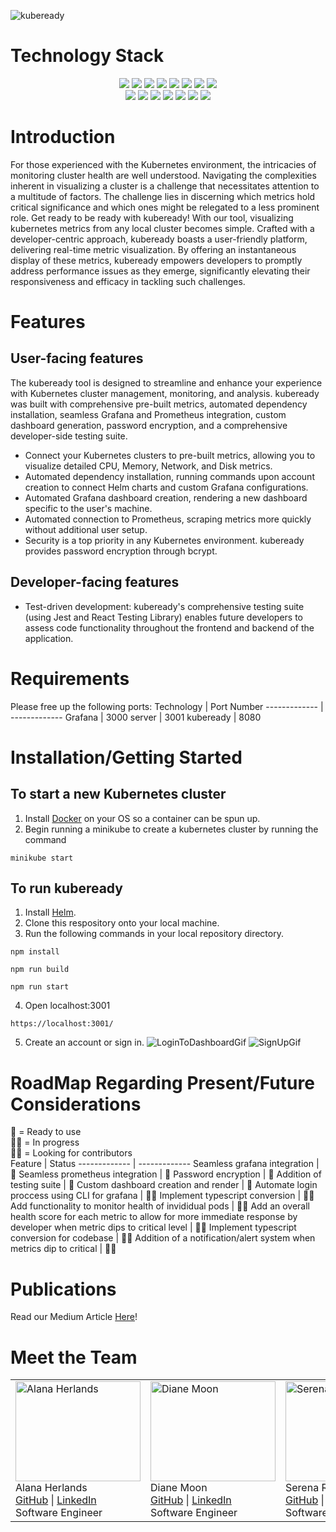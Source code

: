 ![kubeready](https://github.com/oslabs-beta/kubeready/assets/133065870/945e8dc5-6d2c-42e5-b93f-64271ff79548)

# Technology Stack 
<div align="center">
  <img src='https://img.shields.io/badge/node-red?style=for-the-badge&logo=nodedotjs&logoColor=white&color=green'/>
  <img src='https://img.shields.io/badge/javascript-yellow?style=for-the-badge&logo=javascript&logoColor=white&color=yellow'/>
  <img src='https://img.shields.io/badge/react-js?style=for-the-badge&logo=react&logoColor=white&color=black'/>
  <img src='https://img.shields.io/badge/react%20router-red?style=for-the-badge&logo=reactrouter&logoColor=white&color=rgb(255%2C%2025%2C%2025)'/>
  <img src='https://img.shields.io/badge/Kubernetes-green?style=for-the-badge&logo=kubernetes&logoColor=white&color=blue'>
  <img src='https://img.shields.io/badge/Docker-blue?style=for-the-badge&logo=docker&logoColor=white&color=rgb(57%2C%20199%2C%20204)'/>
  <img src='https://img.shields.io/badge/Express-black?style=for-the-badge&logo=express&logoColor=white&color=black)
  <img src='https://img.shields.io/badge/React%20Router-red?style=for-the-badge&logo=reactrouter&logoColor=white&color=red'/>
  <img src='https://img.shields.io/badge/Jest-purple?style=for-the-badge&logo=jest'/>
  <br>
  <img src='https://img.shields.io/badge/SASS-gold?style=for-the-badge&logo=sass'/>
  <img src='https://img.shields.io/badge/Prometheus-orange?style=for-the-badge&logo=prometheus&logoColor=white'/>
  <img src="https://img.shields.io/badge/PromQL-black?style=for-the-badge&logo=prometheus&logoColor=white">
  <img src='https://img.shields.io/badge/Grafana-black?style=for-the-badge&logo=grafana&logoColor=orange'/>
  <img src='https://img.shields.io/badge/Helm-blue?style=for-the-badge&logo=helm&logoColor=white'/>
  <img src="https://img.shields.io/badge/MongoDB-green?style=for-the-badge&logo=mongodb&logoColor=white">
  <img src="https://img.shields.io/badge/brcypt-blue?style=for-the-badge&color=purple">
</div>

# Introduction
For those experienced with the Kubernetes environment, the intricacies of monitoring cluster health are well understood. Navigating the complexities inherent in visualizing a cluster is a challenge that necessitates attention to a multitude of factors. The challenge lies in discerning which metrics hold critical significance and which ones might be relegated to a less prominent role. Get ready to be ready with kubeready! With our tool, visualizing kubernetes metrics from any local cluster becomes simple. Crafted with a developer-centric approach, kubeready boasts a user-friendly platform, delivering real-time metric visualization. By offering an instantaneous display of these metrics, kubeready empowers developers to promptly address performance issues as they emerge, significantly elevating their responsiveness and efficacy in tackling such challenges.

# Features
## User-facing features
The kubeready tool is designed to streamline and enhance your experience with Kubernetes cluster management, monitoring, and analysis. kubeready was built with comprehensive pre-built metrics, automated dependency installation, seamless Grafana and Prometheus integration, custom dashboard generation, password encryption, and a comprehensive developer-side testing suite. 
* Connect your Kubernetes clusters to pre-built metrics, allowing you to visualize detailed CPU, Memory, Network, and Disk metrics.
* Automated dependency installation, running commands upon account creation to connect Helm charts and custom Grafana configurations.
* Automated Grafana dashboard creation, rendering a new dashboard specific to the user's machine.
* Automated connection to Prometheus, scraping metrics more quickly without additional user setup. 
* Security is a top priority in any Kubernetes environment. kubeready provides password encryption through bcrypt. 
## Developer-facing features
* Test-driven development: kubeready's comprehensive testing suite (using Jest and React Testing Library) enables future developers to assess code functionality throughout the frontend and backend of the application.

# Requirements
Please free up the following ports:
Technology  | Port Number
------------- | -------------
Grafana  | 3000
server | 3001
kubeready  | 8080

# Installation/Getting Started
## To start a new Kubernetes cluster
1. Install [Docker](https://www.docker.com/products/docker-desktop/) on your OS so a container can be spun up.
2. Begin running a minikube to create a kubernetes cluster by running the command
```
minikube start
```
## To run kubeready
1. Install [Helm](https://helm.sh/docs/intro/install/).
2. Clone this respository onto your local machine.
3. Run the following commands in your local repository directory.

```
npm install
```
```
npm run build
```
```
npm run start
```
4. Open localhost:3001
```
https://localhost:3001/
```
5. Create an account or sign in.
![LoginToDashboardGif](https://github.com/oslabs-beta/kubeready/blob/njpallivathucal-readMe/kubeready%20login%20gif.gif?raw=true)
![SignUpGif](https://github.com/oslabs-beta/kubeready/blob/njpallivathucal-readMe/kubeready%20signup.gif?raw=true)

# RoadMap Regarding Present/Future Considerations
💯 = Ready to use<br>
👨‍💻 = In progress<br>
🙏🏻 = Looking for contributors<br>
Feature  | Status
------------- | -------------
Seamless grafana integration | 💯
Seamless prometheus integration | 💯
Password encryption | 💯
Addition of testing suite | 💯
Custom dashboard creation and render | 💯
Automate login proccess using CLI for grafana | 👨‍💻
Implement typescript conversion | 🙏🏻
Add functionality to monitor health of invididual pods | 🙏🏻
Add an overall health score for each metric to allow for more immediate response by developer when metric dips to critical level | 🙏🏻
Implement typescript conversion for codebase | 🙏🏻
Addition of a notification/alert system when metrics dip to critical | 🙏🏻

# Publications
Read our Medium Article [Here]()!

# Meet the Team
<table>
  <tr>
    <td>
      <img src="https://github.com/oslabs-beta/kubeready/blob/njpallivathucal-readMe/alana_photo.jpg?raw=true" alt="Alana Herlands" width="200" height="160"><br>Alana Herlands<br><a href="https://github.com/alanaherlands">GitHub</a> | <a href="https://www.linkedin.com/in/alanaherlands/">LinkedIn</a><br>Software Engineer
    </td>
    <td>
      <img src="https://github.com/oslabs-beta/kubeready/blob/njpallivathucal-readMe/diane.jpeg?raw=true" alt="Diane Moon" width="200" height="160"><br>Diane Moon<br><a href="https://github.com/dianemoon">GitHub</a> | <a href="https://www.linkedin.com/in/dianejmoon/">LinkedIn</a><br>Software Engineer
    </td>
    <td>
      <img src="https://github.com/oslabs-beta/kubeready/blob/njpallivathucal-readMe/serena.jpeg?raw=true" alt="Serena Romano" width="200" height="160"><br>Serena Romano<br><a href="https://github.com/serenahromano">GitHub</a> | <a href="https://www.linkedin.com/in/srom1/">LinkedIn</a><br>Software Engineer
    </td>
    <td>
      <img src="https://github.com/oslabs-beta/kubeready/blob/njpallivathucal-readMe/alvin.jpg?raw=true" alt="Alvin Cheung" width="200" height="160"><br>Alvin Cheung<br><a href="https://github.com/alvin-cheung">GitHub</a> | <a href="https://www.linkedin.com/in/alvin-cy-cheung/">LinkedIn</a><br>Software Engineer
    </td>
    <td>
      <img src="https://github.com/oslabs-beta/kubeready/blob/njpallivathucal-readMe/noel%20palli.jpeg?raw=true" alt="Noel Pallivathucal" width="200" height="160"><br>Noel Pallivathucal<br><a href="https://github.com/njpallivathucal">GitHub</a> | <a href="https://www.linkedin.com/in/njpallivathucal/">LinkedIn</a><br>Software Engineer
    </td>
  </tr>
</table>
